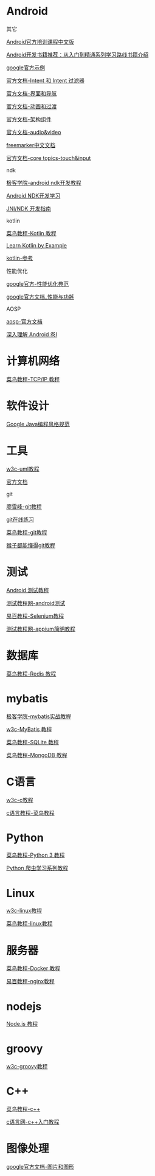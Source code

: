 # Android

其它

[Android官方培训课程中文版](http://wiki.jikexueyuan.com/project/android-training-geek/)

[Android开发书籍推荐：从入门到精通系列学习路线书籍介绍](https://www.diycode.cc/wiki/androidbook)

[google官方示例](https://developer.android.google.cn/samples/?language=java)

[官方文档-Intent 和 Intent 过滤器](https://developer.android.google.cn/guide/components/intents-filters)

[官方文档-界面和导航](https://developer.android.google.cn/guide/topics/ui)

[官方文档-动画和过渡](https://developer.android.google.cn/training/animation)

[官方文档-架构组件](https://developer.android.google.cn/topic/libraries/architecture)

[官方文档-audio&video](https://developer.android.google.cn/guide/topics/media)

[freemarker中文文档](http://freemarker.foofun.cn/index.html)

[官方文档-core topics-touch&input](https://developer.android.google.cn/guide/input)

ndk

[极客学院-android ndk开发教程](http://wiki.jikexueyuan.com/project/android-ndk-development-tutorial/)

[Android NDK开发学习](https://www.kancloud.cn/digest/zlndk/145320)

[JNI/NDK 开发指南](http://wiki.jikexueyuan.com/project/jni-ndk-developer-guide/)

kotlin

[菜鸟教程-Kotlin 教程](http://www.runoob.com/kotlin/kotlin-tutorial.html)

[Learn Kotlin by Example](https://play.kotlinlang.org/byExample/overview)

[kotlin-参考](https://www.kotlincn.net/docs/reference/)

性能优化

[google官方-性能优化典范](https://www.kancloud.cn/kancloud/android-performance/53237)

[google官方文档_性能与功耗](https://developer.android.google.cn/topic/performance) 

AOSP

[aosp-官方文档](https://source.android.google.cn/)

[深入理解 Android 卷I](http://wiki.jikexueyuan.com/project/deep-android-v1/)

# 计算机网络

[菜鸟教程-TCP/IP 教程](https://www.runoob.com/tcpip/tcpip-tutorial.html)

# 软件设计

[Google Java编程风格规范](http://wiki.jikexueyuan.com/project/google-java-styleguide-zh/)

# 工具

[w3c-uml教程](https://www.w3cschool.cn/uml_tutorial/uml_tutorial-c1gf28pd.html)

[官方文档](https://developer.android.google.cn/studio/intro)

git

[廖雪峰-git教程](https://www.liaoxuefeng.com/wiki/0013739516305929606dd18361248578c67b8067c8c017b000/00137583770360579bc4b458f044ce7afed3df579123eca000)

[git在线练习](https://learngitbranching.js.org/)

[菜鸟教程-git教程](https://www.runoob.com/git/git-tutorial.html)

[猴子都能懂得git教程](https://backlog.com/git-tutorial/cn/contents/)

# 测试

[Android 测试教程](http://wiki.jikexueyuan.com/project/android-test-course/)

[测试教程网-android测试](http://www.testclass.net/android)

[易百教程-Selenium教程](https://www.yiibai.com/selenium)

[测试教程网-appium简明教程](http://www.testclass.net/appium)

# 数据库

[菜鸟教程-Redis 教程](https://www.runoob.com/redis/redis-tutorial.html)

# mybatis

[极客学院-mybatis实战教程](http://wiki.jikexueyuan.com/project/mybatis-in-action/)

[w3c-MyBatis 教程](https://www.w3cschool.cn/mybatis/)

[菜鸟教程-SQLite 教程](https://www.runoob.com/sqlite/sqlite-tutorial.html)

[菜鸟教程-MongoDB 教程](https://www.runoob.com/mongodb/mongodb-tutorial.html)

# C语言

[w3c-c教程](https://www.w3cschool.cn/c/)

[c语言教程-菜鸟教程](https://www.runoob.com/cprogramming/c-tutorial.html)

# Python

[菜鸟教程-Python 3 教程](https://www.runoob.com/python3/python3-tutorial.html)

[Python 爬虫学习系列教程](http://wiki.jikexueyuan.com/project/python-crawler-guide/)

# Linux

[w3c-linux教程](https://www.w3cschool.cn/linux/?)

[菜鸟教程-linux教程](https://www.runoob.com/linux/linux-tutorial.html)

# 服务器

[菜鸟教程-Docker 教程](https://www.runoob.com/docker/docker-tutorial.html)

[易百教程-nginx教程](https://www.yiibai.com/nginx/nginx-feature.html)

# nodejs

[Node.js 教程](http://www.runoob.com/nodejs/nodejs-tutorial.html)

# groovy

[w3c-groovy教程](https://www.w3cschool.cn/groovy/?)

# C++

[菜鸟教程-c++](https://www.runoob.com/cplusplus/cpp-tutorial.html)

[c语言网-c++入门教程](https://www.dotcpp.com/course/cpp/)

# 图像处理

[google官方文档-图片和图形](https://developer.android.google.cn/guide/topics/graphics)
































